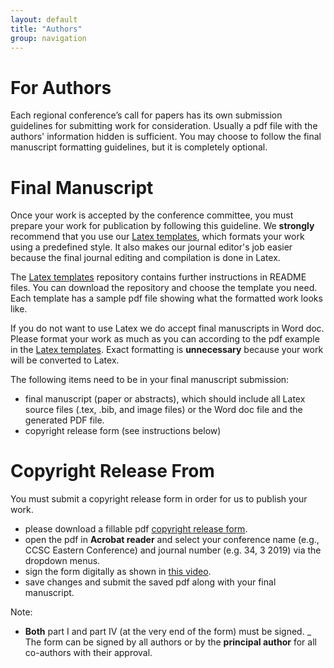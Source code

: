 ```yaml
---
layout: default
title: "Authors"
group: navigation
---
```

# For Authors
Each regional conference’s call for papers has its own submission guidelines
for submitting work for consideration. Usually a pdf file with the authors'
information hidden is sufficient. You may choose to follow the final manuscript
formatting guidelines, but it is completely optional.

# Final Manuscript
Once your work is accepted by the conference committee, you must prepare your
work for publication by following this guideline. We __strongly__ recommend
that you use our
[Latex templates](https://github.com/lubaochuan/ccsc-editor), which formats
your work using a predefined style. It also makes our journal editor's job
easier because the final journal editing and compilation is done in Latex.

The [Latex templates](https://github.com/lubaochuan/ccsc-editor) repository
contains further instructions in README files. You can download the repository
and choose the template you need. Each template has a sample pdf file showing
what the formatted work looks like.

If you do not want to use Latex we do accept final manuscripts in Word doc.
Please format your work as much as you can according to the pdf example in the
[Latex templates](https://github.com/lubaochuan/ccsc-editor).
Exact formatting is __unnecessary__ because your work will be converted to Latex.

The following items need to be in your final manuscript submission:
- final manuscript (paper or abstracts), which should include all Latex source files
(.tex, .bib, and image files) or the Word doc file and the generated PDF file.
- copyright release form (see instructions below)

# Copyright Release From
You must submit a copyright release form in order for us to publish your work.
- please download a fillable pdf
[copyright release form](https://drive.google.com/file/d/1SzmJkMTRi84isEoiTe0X1wwGZGeOWofo/view?usp=sharing).
- open the pdf in __Acrobat reader__ and select your conference name
(e.g., CCSC Eastern Conference) and journal number (e.g. 34, 3 2019) via the
dropdown menus.
- sign the form digitally as shown in [this video](https://youtu.be/ZZLM9aDT_ak).
- save changes and submit the saved pdf along with your final manuscript.

Note:
- __Both__ part I and part IV (at the very end of the form) must be signed.
_ The form can be signed by all authors or by the __principal author__ for all
co-authors with their approval.
